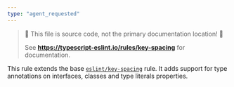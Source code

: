 ```yaml
---
type: "agent_requested"
---
```


> 🛑 This file is source code, not the primary documentation location! 🛑
>
> See **https://typescript-eslint.io/rules/key-spacing** for documentation.

This rule extends the base [`eslint/key-spacing`](https://eslint.org/docs/rules/key-spacing) rule.
It adds support for type annotations on interfaces, classes and type literals properties.
